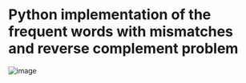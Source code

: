 # Python implementation of the frequent words with mismatches and reverse complement problem
![image](https://user-images.githubusercontent.com/98250904/182295603-517cfd0b-9bc4-4ba0-8c78-4a1b8ec86215.png)
